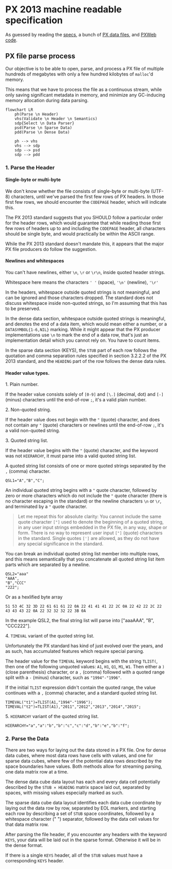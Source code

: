 # PX 2013 machine readable specification

As guessed by reading 
the [specs](https://www.scb.se/globalassets/vara-tjanster/px-programmen/px-file_format_specification_2013.pdf),
a bunch of [PX data files](https://github.com/search?q=AXIS-VERSION+KEYS+extension%3Apx&type=Code),
and [PXWeb code](https://github.com/statisticssweden/PCAxis.Core/blob/master/PCAxis.Core/Parsers/PXFileParser.vb).

## PX file parse process

Our objective is to be able to open, parse, and process a PX file of multiple 
hundreds of megabytes with only a few hundred kilobytes of `malloc`'d memory.

This means that we have to process the file as a continuous stream, while only
saving significant metadata in memory, and minimize any GC-inducing memory
allocation during data parsing.

```mermaid
flowchart LR
    ph(Parse \n Header)
    vhs(Validate \n Header \n Semantics)
    sdp{Select \n Data Parser}
    psd(Parse \n Sparse Data)
    pdd(Parse \n Dense Data)

    ph --> vhs
    vhs --> sdp
    sdp --> psd
    sdp --> pdd
```

### 1. Parse the Header

#### Single-byte or multi-byte

We don't know whether the file consists of single-byte or multi-byte (UTF-8) characters,
until we've parsed the first few rows of PX headers. In those first few rows, we should
encounter the `CODEPAGE` header, which will indicate this. 

The PX 2013 standard suggests that you SHOULD follow a particular order for the header 
rows, which would guarantee that while reading those first few rows of headers up to 
and including the `CODEPAGE` header, all characters should be single byte, and would
practically be within the ASCII range.

While the PX 2013 standard doesn't mandate this, it appears that the major PX file
producers do follow the suggestion.

#### Newlines and whitespaces

You can't have newlines, either `\n`, `\r` or `\r\n`, inside quoted header strings.

Whitespace here means the characters `' '` (space), `'\n'` (newline), `'\r'`

In the headers, whitespace outside quoted strings is not meaningful,
and can be ignored and those characters dropped. The standard does not
discuss whitespace inside non-quoted strings, so I'm assuming that this
has to be preserved.

In the dense data section, whitespace outside quoted strings is meaningful,
and denotes the end of a data item, which would mean either a number, or a
`DATASYMBOL{1-6,NIL}` marking. While it might appear that the PX producer
implementations use `\n` to mark the end of a data row, that's just an
implementation detail which you cannot rely on. You have to count items.

In the sparse data section (KEYS), the `STUB` part of each row follows
the quotation and comma separation rules specified in section 3.2.2.2 of
the PX 2013 standard, and the `HEADING` part of the row follows the 
dense data rules.

#### Header value types.

1\. Plain number.

If the header value consists solely of `[0-9]` and `[\.]` (decimal, dot)
and `[-]` (minus) characters until the end-of-row `;`, it's a valid plain number.

2\. Non-quoted string.

If the header value does not begin with the `"` (quote) character,
and does not contain any `"` (quote) characters or newlines until
the end-of-row `;`, it's a valid non-quoted string.

3\. Quoted string list.

If the header value begins with the `"` (quote) character, and the
keyword was not `HIERARCHY`, it must parse into a valid quoted string list.

A quoted string list consists of one or more quoted strings separated
by the `,` (comma) character.

```text
QSL1="A","B","C";
```

An individual quoted string begins with a `"` quote character,
followed by zero or more characters which do not include the 
`"` quote character (there is no character escaping in the standard)
or the newline characters `\n` or `\r`, and terminated by a `"` quote
character.

> Let me repeat this for absolute clarity: You cannot include the same quote
> character `["]` used to denote the beginning of a quoted string, in any user
> input strings embedded in the PX file, in any way, shape or form. There is
> no way to represent user input `["]` (quote) characters in the standard.
> Single quotes `[']` are allowed, as they do not have any special significance
> in the standard.

You can break an individual quoted string list member into multiple rows,
and this means semantically that you concatenate all quoted string list
item parts which are separated by a newline.

```text
QSL2="aaa"
"AAA",
"B","CCC"
"222";
```

Or as a hexlified byte array

```
51 53 4C 32 3D 22 61 61 61 22 0A 22 41 41 41 22 2C 0A 22 42 22 2C 22 43 43 43 22 0A 22 32 32 32 22 3B 0A
```

In the example QSL2, the final string list will parse into ["aaaAAA", "B", "CCC222"].

4\. `TIMEVAL` variant of the quoted string list.

Unfortunately the PX standard has kind of just evolved over the years,
and as such, has accumulated features which require special parsing.

The header value for the `TIMEVAL` keyword begins with the string `TLIST(`,
then one of the following unquoted values: `A1`, `H1`, `Q1`, `M1`, `W1`.
Then either a `)` (close parenthesis) character, or a `,` (comma) followed
with a quoted range split with a `-` (minus) character, such as `"1994"-"1996"`.

If the initial `TLIST` expression didn't contain the quoted range, the
value continues with a `,` (comma) character, and a standard quoted string list.

```text
TIMEVAL("t1")=TLIST(A1,"1994"-"1996");
TIMEVAL("t2")=TLIST(A1),"2011","2012","2013","2014","2015";
```

5\. `HIERARCHY` variant of the quoted string list.

```text
HIERARCHY="a","a":"b","b":"c","c":"d","b":"e","b":"f";
```

### 2. Parse the Data

There are two ways for laying out the data stored in a PX file. One for dense 
data cubes, where most data rows have cells with values, and one for sparse 
data cubes, where few of the potential data rows described by the space boundaries
have values. Both methods allow for streaming parsing, one data matrix row at a time.

The dense data cube data layout has each and every data cell potentially described 
by the `STUB × HEADING` matrix space laid out, separated by spaces, with missing 
values especially marked as such.

The sparse data cube data layout identifies each data cube coordinate by laying out
the data row by row, separated by EOL markers, and starting each row by describing 
a set of `STUB` space coordinates, followed by a whitespace character (" ") separator, 
followed by the data cell values for that data matrix row. 

After parsing the file header, if you encounter any headers with the keyword `KEYS`,
your data will be laid out in the sparse format. Otherwise it will be in the dense
format.

If there is a single `KEYS` header, all of the `STUB` values must have a
corresponding `KEYS` header.
